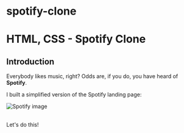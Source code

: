 # spotify-clone

# HTML, CSS - Spotify Clone

## Introduction

Everybody likes music, right? Odds are, if you do, you have heard of **Spotify**.

I built a simplified version of the Spotify landing page:

![Spotify image](https://i.imgur.com/xVD0bm6.jpg)

<br>
Let's do this!

